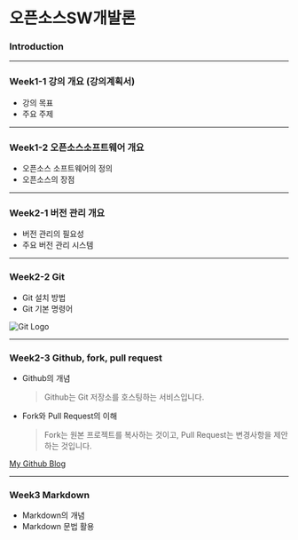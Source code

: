 # **오픈소스SW개발론**

### Introduction

-------------
### Week1-1 강의 개요 (강의계획서)
* 강의 목표
* 주요 주제

-------------
### Week1-2 오픈소스소프트웨어 개요
* 오픈소스 소프트웨어의 정의
* 오픈소스의 장점

-------------
### Week2-1 버전 관리 개요
* 버전 관리의 필요성
* 주요 버전 관리 시스템

-------------
### Week2-2 Git
* Git 설치 방법
* Git 기본 명령어

![Git Logo](https://upload.wikimedia.org/wikipedia/commons/9/91/Git-logo.svg)

-------------
### Week2-3 Github, fork, pull request
* Github의 개념
  > Github는 Git 저장소를 호스팅하는 서비스입니다.
* Fork와 Pull Request의 이해
  > Fork는 원본 프로젝트를 복사하는 것이고, Pull Request는 변경사항을 제안하는 것입니다.

[My Github Blog](https://github.com/kkanuseobin)

-------------
### Week3 Markdown
* Markdown의 개념
* Markdown 문법 활용

